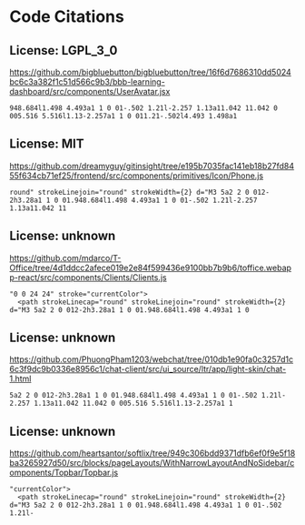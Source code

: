 # Code Citations

## License: LGPL_3_0
https://github.com/bigbluebutton/bigbluebutton/tree/16f6d7686310dd5024bc6c3a382f1c51d566c9b3/bbb-learning-dashboard/src/components/UserAvatar.jsx

```
948.684l1.498 4.493a1 1 0 01-.502 1.21l-2.257 1.13a11.042 11.042 0 005.516 5.516l1.13-2.257a1 1 0 011.21-.502l4.493 1.498a1
```

## License: MIT
https://github.com/dreamyguy/gitinsight/tree/e195b7035fac141eb18b27fd8455f634cb71ef25/frontend/src/components/primitives/Icon/Phone.js

```
round" strokeLinejoin="round" strokeWidth={2} d="M3 5a2 2 0 012-2h3.28a1 1 0 01.948.684l1.498 4.493a1 1 0 01-.502 1.21l-2.257 1.13a11.042 11
```

## License: unknown
https://github.com/mdarco/T-Office/tree/4d1ddcc2afece019e2e84f599436e9100bb7b9b6/toffice.webapp-react/src/components/Clients/Clients.js

```
"0 0 24 24" stroke="currentColor">
  <path strokeLinecap="round" strokeLinejoin="round" strokeWidth={2} d="M3 5a2 2 0 012-2h3.28a1 1 0 01.948.684l1.498 4.493a1 1 0
```

## License: unknown
https://github.com/PhuongPham1203/webchat/tree/010db1e90fa0c3257d1c6c3f9dc9b0336e8956c1/chat-client/src/ui_source/ltr/app/light-skin/chat-1.html

```
5a2 2 0 012-2h3.28a1 1 0 01.948.684l1.498 4.493a1 1 0 01-.502 1.21l-2.257 1.13a11.042 11.042 0 005.516 5.516l1.13-2.257a1 1
```

## License: unknown
https://github.com/heartsantor/softlix/tree/949c306bdd9371dfb6ef0f9e5f18ba3265927d50/src/blocks/pageLayouts/WithNarrowLayoutAndNoSidebar/components/Topbar/Topbar.js

```
"currentColor">
  <path strokeLinecap="round" strokeLinejoin="round" strokeWidth={2} d="M3 5a2 2 0 012-2h3.28a1 1 0 01.948.684l1.498 4.493a1 1 0 01-.502 1.21l-
```

